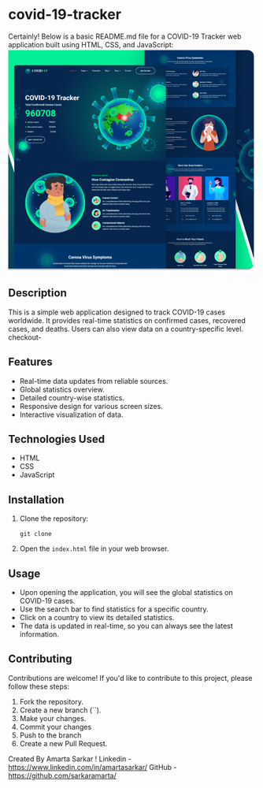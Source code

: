# covid-19-tracker
Certainly! Below is a basic README.md file for a COVID-19 Tracker web application built using HTML, CSS, and JavaScript:
![desktop](/assets/images/screenn.png)
## Description
This is a simple web application designed to track COVID-19 cases worldwide. It provides real-time statistics on confirmed cases, recovered cases, and deaths. Users can also view data on a country-specific level.
checkout-
## Features
- Real-time data updates from reliable sources.
- Global statistics overview.
- Detailed country-wise statistics.
- Responsive design for various screen sizes.
- Interactive visualization of data.

## Technologies Used
- HTML
- CSS
- JavaScript

## Installation
1. Clone the repository:
   ```
   git clone 
   ```
2. Open the `index.html` file in your web browser.

## Usage
- Upon opening the application, you will see the global statistics on COVID-19 cases.
- Use the search bar to find statistics for a specific country.
- Click on a country to view its detailed statistics.
- The data is updated in real-time, so you can always see the latest information.

## Contributing
Contributions are welcome! If you'd like to contribute to this project, please follow these steps:
1. Fork the repository.
2. Create a new branch (``).
3. Make your changes.
4. Commit your changes 
5. Push to the branch 
6. Create a new Pull Request.

Created By Amarta Sarkar !
Linkedin - https://www.linkedin.com/in/amartasarkar/
GitHub - https://github.com/sarkaramarta/